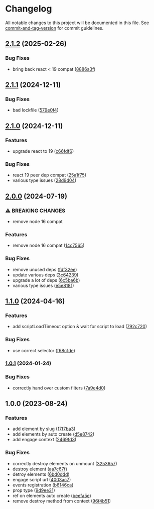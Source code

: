 # Changelog

All notable changes to this project will be documented in this file. See [commit-and-tag-version](https://github.com/absolute-version/commit-and-tag-version) for commit guidelines.

## [2.1.2](https://github.com/p3ol/react-engage/compare/v2.1.1...v2.1.2) (2025-02-26)


### Bug Fixes

* bring back react < 19 compat ([8886a3f](https://github.com/p3ol/react-engage/commit/8886a3ff07afaaa8dfb1f9cd3d0ba4bd0362e8e9))

## [2.1.1](https://github.com/p3ol/react-engage/compare/v2.1.0...v2.1.1) (2024-12-11)


### Bug Fixes

* bad lockfile ([579e0f4](https://github.com/p3ol/react-engage/commit/579e0f4b15622cd621ec08c2954931ac8a873548))

## [2.1.0](https://github.com/p3ol/react-engage/compare/v2.0.0...v2.1.0) (2024-12-11)


### Features

* upgrade react to 19 ([c66fdf6](https://github.com/p3ol/react-engage/commit/c66fdf6406ebaf6e55b991c3413843022c08897d))


### Bug Fixes

* react 19 peer dep compat ([25a1f75](https://github.com/p3ol/react-engage/commit/25a1f751bc46592c8c732476fb644f7006fb8d9e))
* various type issues ([28d9d04](https://github.com/p3ol/react-engage/commit/28d9d04759805e9b5866f57e66ebc85df7c6cf19))

## [2.0.0](https://github.com/p3ol/react-engage/compare/v1.1.0...v2.0.0) (2024-07-19)


### ⚠ BREAKING CHANGES

* remove node 16 compat

### Features

* remove node 16 compat ([14c7565](https://github.com/p3ol/react-engage/commit/14c75655d8762caaf6dbb6234a74cbe8dc7cd963))


### Bug Fixes

* remove unused deps ([fdf32ee](https://github.com/p3ol/react-engage/commit/fdf32ee0fdce404dc193c5b571481764e29a60e0))
* update various deps ([3c64239](https://github.com/p3ol/react-engage/commit/3c64239638f7c756c1087a2a4be2a4dd96e6d983))
* upgrade a lot of deps ([6c5ba6b](https://github.com/p3ol/react-engage/commit/6c5ba6bb050d5a53c469da5dea1ac169f51da518))
* various type issues ([e5e8181](https://github.com/p3ol/react-engage/commit/e5e81815b5a0773cc0e70c4bf0df951f034b8eb9))

## [1.1.0](https://github.com/p3ol/react-engage/compare/v1.0.1...v1.1.0) (2024-04-16)


### Features

* add scriptLoadTimeout option & wait for script to load ([792c720](https://github.com/p3ol/react-engage/commit/792c7208f9f0ade225d7a322f511f97d292ef90f))


### Bug Fixes

* use correct selector ([f68c1de](https://github.com/p3ol/react-engage/commit/f68c1deb21878779ad91636c81254672ac1f0aa8))

### [1.0.1](https://github.com/p3ol/react-engage/compare/v1.0.0...v1.0.1) (2024-01-24)


### Bug Fixes

* correctly hand over custom filters ([7a9e4d0](https://github.com/p3ol/react-engage/commit/7a9e4d030068073dc8f245a8a4fc81cc43106cfd))

## 1.0.0 (2023-08-24)


### Features

* add element by slug ([17f7ba3](https://github.com/p3ol/react-engage/commit/17f7ba37a33038b21e16e3d0bfe491f010aac9af))
* add elements by auto create ([d5e8742](https://github.com/p3ol/react-engage/commit/d5e874208c1b86647f04fcb78309e09624e93f15))
* add engage context ([2469fd3](https://github.com/p3ol/react-engage/commit/2469fd34b2f0ffb30feb5da4f0082c2ffeafbb43))


### Bug Fixes

* correctly destroy elements on unmount ([3253657](https://github.com/p3ol/react-engage/commit/325365793f8bd726912ae6765e815ab63f0d2dd9))
* destroy element ([aa7c67f](https://github.com/p3ol/react-engage/commit/aa7c67fbf1ec3eb99f18da8e30cbad80d151132c))
* detroy elements ([6bd0ddd](https://github.com/p3ol/react-engage/commit/6bd0ddd90b03944c2ddf551bf5f57436f23a3008))
* engage script url ([4003ac7](https://github.com/p3ol/react-engage/commit/4003ac76bb5ea9b4a79c579e0d49217ac620d01e))
* events registration ([b6146ca](https://github.com/p3ol/react-engage/commit/b6146cabd036134ed39fd28f410353d9a4fc1b40))
* prop type ([9d9ee31](https://github.com/p3ol/react-engage/commit/9d9ee31f76883dc866c81d24a4feb58ad8fae43b))
* ref on elements auto create ([beefa5e](https://github.com/p3ol/react-engage/commit/beefa5e29b85b811a4bd02c65b0416de029f11a6))
* remove destroy method from context ([96f4b51](https://github.com/p3ol/react-engage/commit/96f4b51c4e3844047706de3fff32759fba5bdf21))
